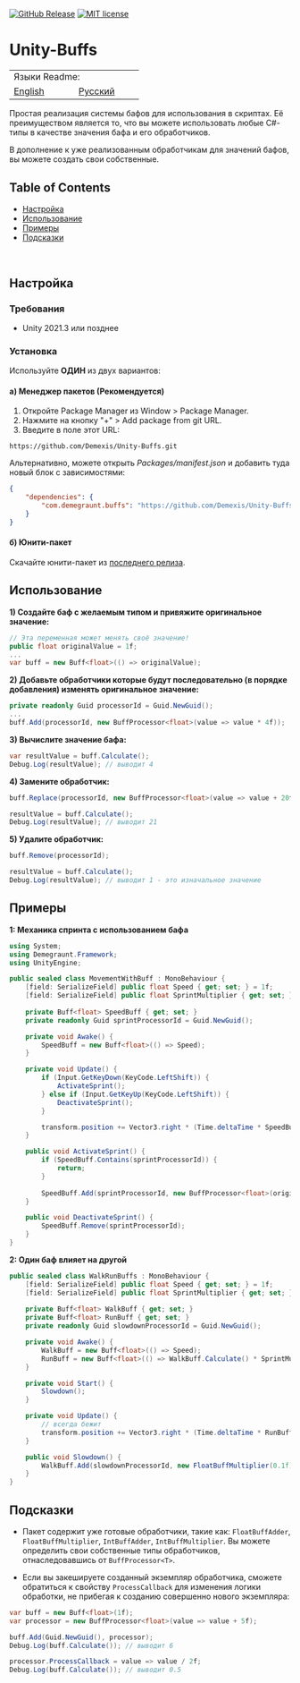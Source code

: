 [![GitHub Release](https://img.shields.io/github/v/release/Demexis/Unity-Buffs.svg)](https://github.com/Demexis/Unity-Buffs/releases/latest)
[![MIT license](https://img.shields.io/badge/license-MIT-blue.svg)](LICENSE)
# Unity-Buffs

<table>
  <tr></tr>
  <tr>
    <td colspan="3">Языки Readme:</td>
  </tr>
  <tr></tr>
  <tr>
    <td nowrap width="100">
      <a href="https://github.com/Demexis/Unity-Buffs">
        <span>English</span>
      </a>  
    </td>
    <td nowrap width="100">
      <a href="https://github.com/Demexis/Unity-Buffs/blob/main/README-RU.md">
        <span>Русский</span>
      </a>  
    </td>
  </tr>
</table>

Простая реализация системы бафов для использования в скриптах. Её преимуществом является то, что вы можете использовать любые C#-типы в качестве значения бафа и его обработчиков.

В дополнение к уже реализованным обработчикам для значений бафов, вы можете создать свои собственные.

## Table of Contents
- [Настройка](#setup)
- [Использование](#usage)
- [Примеры](#examples)
- [Подсказки](#hints)

<br>

## Настройка

### Требования

* Unity 2021.3 или позднее

### Установка

Используйте __ОДИН__ из двух вариантов:

#### а) Менеджер пакетов (Рекомендуется)
1. Откройте Package Manager из Window > Package Manager.
2. Нажмите на кнопку "+" > Add package from git URL.
3. Введите в поле этот URL:
```
https://github.com/Demexis/Unity-Buffs.git
```

Альтернативно, можете открыть *Packages/manifest.json* и добавить туда новый блок с зависимостями:

```json
{
    "dependencies": {
        "com.demegraunt.buffs": "https://github.com/Demexis/Unity-Buffs.git"
    }
}
```

#### б) Юнити-пакет
Скачайте юнити-пакет из [последнего релиза](../../releases).

## Использование
__1) Создайте баф с желаемым типом и привяжите оригинальное значение:__
```cs
// Эта переменная может менять своё значение!
public float originalValue = 1f;
...
var buff = new Buff<float>(() => originalValue);
```

__2) Добавьте обработчики которые будут последовательно (в порядке добавления) изменять оригинальное значение:__
```cs
private readonly Guid processorId = Guid.NewGuid();
...
buff.Add(processorId, new BuffProcessor<float>(value => value * 4f));
```
  
__3) Вычислите значение бафа:__
```cs
var resultValue = buff.Calculate();
Debug.Log(resultValue); // выводит 4
```
  
__4) Замените обработчик:__
```cs
buff.Replace(processorId, new BuffProcessor<float>(value => value + 20f));

resultValue = buff.Calculate();
Debug.Log(resultValue); // выводит 21
```

__5) Удалите обработчик:__
```cs
buff.Remove(processorId);

resultValue = buff.Calculate();
Debug.Log(resultValue); // выводит 1 - это изначальное значение
```

## Примеры
__1: Механика спринта с использованием бафа__

```cs
using System;
using Demegraunt.Framework;
using UnityEngine;

public sealed class MovementWithBuff : MonoBehaviour {
    [field: SerializeField] public float Speed { get; set; } = 1f;
    [field: SerializeField] public float SprintMultiplier { get; set; } = 4f;
    
    private Buff<float> SpeedBuff { get; set; }
    private readonly Guid sprintProcessorId = Guid.NewGuid();

    private void Awake() {
        SpeedBuff = new Buff<float>(() => Speed);
    }

    private void Update() {
        if (Input.GetKeyDown(KeyCode.LeftShift)) {
            ActivateSprint();
        } else if (Input.GetKeyUp(KeyCode.LeftShift)) {
            DeactivateSprint();
        }

        transform.position += Vector3.right * (Time.deltaTime * SpeedBuff.Calculate());
    }

    public void ActivateSprint() {
        if (SpeedBuff.Contains(sprintProcessorId)) {
            return;
        }
        
        SpeedBuff.Add(sprintProcessorId, new BuffProcessor<float>(originalValue => originalValue * SprintMultiplier));
    }

    public void DeactivateSprint() {
        SpeedBuff.Remove(sprintProcessorId);
    }
}
```

__2: Один баф влияет на другой__
```cs
public sealed class WalkRunBuffs : MonoBehaviour {
    [field: SerializeField] public float Speed { get; set; } = 1f;
    [field: SerializeField] public float SprintMultiplier { get; set; } = 4f;
    
    private Buff<float> WalkBuff { get; set; }
    private Buff<float> RunBuff { get; set; }
    private readonly Guid slowdownProcessorId = Guid.NewGuid();

    private void Awake() {
        WalkBuff = new Buff<float>(() => Speed);
        RunBuff = new Buff<float>(() => WalkBuff.Calculate() * SprintMultiplier);
    }

    private void Start() {
        Slowdown();
    }

    private void Update() {
        // всегда бежит
        transform.position += Vector3.right * (Time.deltaTime * RunBuff.Calculate());
    }

    public void Slowdown() {
        WalkBuff.Add(slowdownProcessorId, new FloatBuffMultiplier(0.1f));
    }
}
```

## Подсказки
* Пакет содержит уже готовые обработчики, такие как: `FloatBuffAdder`, `FloatBuffMultiplier`, `IntBuffAdder`, `IntBuffMultiplier`. Вы можете определить свои собственные типы обработчиков, отнаследовавшись от `BuffProcessor<T>`.

* Если вы закешируете созданный экземпляр обработчика, сможете обратиться к свойству `ProcessCallback` для изменения логики обработки, не прибегая к созданию совершенно нового экземпляра:
```cs
var buff = new Buff<float>(1f);
var processor = new BuffProcessor<float>(value => value + 5f);

buff.Add(Guid.NewGuid(), processor);
Debug.Log(buff.Calculate()); // выводит 6

processor.ProcessCallback = value => value / 2f;
Debug.Log(buff.Calculate()); // выводит 0.5
```
